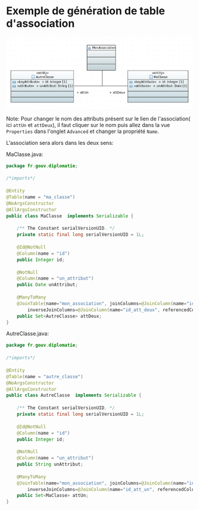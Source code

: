 # Exemple de génération de table d'association


![Table d'association](../../sources/association.png)

Note: Pour changer le nom des attributs présent sur le lien de l'association( ici `attUn` et `attDeux`), il faut cliquer sur le nom puis allez dans la vue `Properties` dans l'onglet `Advanced` et changer la propriété `Name`.

L'association sera alors dans les deux sens:

MaClasse.java:

```java
package fr.gouv.diplomatie;

/*imports*/

@Entity
@Table(name = "ma_classe")
@NoArgsConstructor
@AllArgsConstructor
public class MaClasse  implements Serializable {
	
    /** The Constant serialVersionUID. */
    private static final long serialVersionUID = 1L;
    
    @Id@NotNull
    @Column(name = "id")
    public Integer id;
    
    @NotNull
    @Column(name = "un_attribut")
    public Date unAttribut;
    
    @ManyToMany
    @JoinTable(name="mon_association", joinColumns=@JoinColumn(name="id_att_un", referencedColumnName="id"),
    	inverseJoinColumns=@JoinColumn(name="id_att_deux", referencedColumnName="id"))
    public Set<AutreClasse> attDeux;
}
```

AutreClasse.java:

```java
package fr.gouv.diplomatie;

/*imports*/

@Entity
@Table(name = "autre_classe")
@NoArgsConstructor
@AllArgsConstructor
public class AutreClasse  implements Serializable {
	
    /** The Constant serialVersionUID. */
    private static final long serialVersionUID = 1L;
    
    @Id@NotNull
    @Column(name = "id")
    public Integer id;
    
    @NotNull
    @Column(name = "un_attribut")
    public String unAttribut;
    
    @ManyToMany
    @JoinTable(name="mon_association", joinColumns=@JoinColumn(name="id_att_deux", referencedColumnName="id"),
    	inverseJoinColumns=@JoinColumn(name="id_att_un", referencedColumnName="id"))
    public Set<MaClasse> attUn;
}
```

